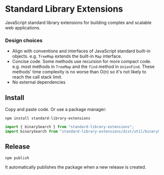 # Standard Library Extensions

JavaScript standard library extensions for building complex and scalable web applications.

### Design choices

- Align with conventions and interfaces of JavaScript standard built-in objects. e.g. `TreeMap` extends the built-in `Map` interface.
- Concise code. Some methods use recursion for more compact code. e.g. most methods in `TreeMap` and the `find` method in `UnionFind`. These methods' time complexity is no worse than O(n) so it's not likely to reach the call stack limit.
- No external dependencies

## Install

Copy and paste code. Or use a package manager:

    npm install standard-library-extensions

```js
import { binarySearch } from "standard-library-extensions";
import binarySearch from "standard-library-extensions/dist/util/binarySearch";
```

## Release

    npm publish

It automatically publishes the package when a new release is created.
